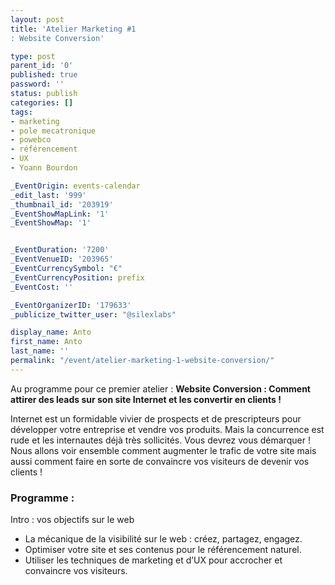 ```yaml
---
layout: post
title: 'Atelier Marketing #1
: Website Conversion'

type: post
parent_id: '0'
published: true
password: ''
status: publish
categories: []
tags:
- marketing
- pole mecatronique
- powebco
- référencement
- UX
- Yoann Bourdon

_EventOrigin: events-calendar
_edit_last: '999'
_thumbnail_id: '203919'
_EventShowMapLink: '1'
_EventShowMap: '1'


_EventDuration: '7200'
_EventVenueID: '203965'
_EventCurrencySymbol: "€"
_EventCurrencyPosition: prefix
_EventCost: ''

_EventOrganizerID: '179633'
_publicize_twitter_user: "@silexlabs"

display_name: Anto
first_name: Anto
last_name: ''
permalink: "/event/atelier-marketing-1-website-conversion/"
---
```




Au programme pour ce premier atelier
: 
**Website Conversion
: Comment attirer des leads sur son site Internet et les convertir en clients !**

Internet est un formidable vivier de prospects et de prescripteurs pour développer votre entreprise et vendre vos produits. Mais la concurrence est rude et les internautes déjà très sollicités. Vous devrez vous démarquer ! Nous allons voir ensemble comment augmenter le trafic de votre site mais aussi comment faire en sorte de convaincre vos visiteurs de devenir vos clients !

### **Programme :**

Intro
: vos objectifs sur le web

*   La mécanique de la visibilité sur le web
: créez, partagez, engagez.
*   Optimiser votre site et ses contenus pour le référencement naturel.
*   Utiliser les techniques de marketing et d’UX pour accrocher et convaincre vos visiteurs.